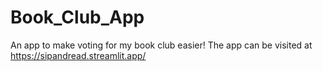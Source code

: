 # Book_Club_App
An app to make voting for my book club easier!
The app can be visited at https://sipandread.streamlit.app/ 
